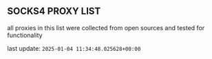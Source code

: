## SOCKS4 PROXY LIST

all proxies in this list were collected from open sources and tested for functionality

last update: `2025-01-04 11:34:48.025628+00:00`